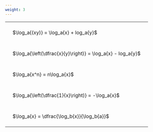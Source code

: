 ```yaml
---
weight: 3
---
```


<style type="text/css">
#T_472bd th.col_heading {
  text-align: left;
  font-size: 1em;
}
#T_472bd td {
  text-align: left;
  font-size: 1em;
  padding: 1.5em;
}
</style>
<table id="T_472bd">
  <thead>
  </thead>
  <tbody>
    <tr>
      <td id="T_472bd_row0_col0" class="data row0 col0" >$\log_a{(xy)} = \log_a{x} + log_a{y}$</td>
    </tr>
    <tr>
      <td id="T_472bd_row1_col0" class="data row1 col0" >$\log_a{\left(\dfrac{x}{y}\right)} = \log_a{x} - log_a{y}$</td>
    </tr>
    <tr>
      <td id="T_472bd_row2_col0" class="data row2 col0" >$\log_a{x^n} = n\log_a{x}$</td>
    </tr>
    <tr>
      <td id="T_472bd_row3_col0" class="data row3 col0" >$\log_a{\left(\dfrac{1}{x}\right)} = -\log_a{x}$</td>
    </tr>
    <tr>
      <td id="T_472bd_row4_col0" class="data row4 col0" >$\log_a{x} = \dfrac{\log_b{x}}{\log_b{a}}$</td>
    </tr>
  </tbody>
</table>
